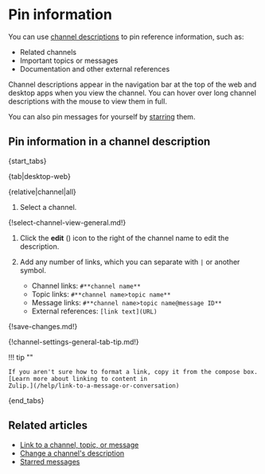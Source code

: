 # Pin information

You can use [channel
descriptions](/help/view-channel-information#view-channel-description) to pin
reference information, such as:

- Related channels
- Important topics or messages
- Documentation and other external references

Channel descriptions appear in the navigation bar at the top of the web and
desktop apps when you view the channel. You can hover over long channel
descriptions with the mouse to view them in full.

You can also pin messages for yourself by [starring](/help/star-a-message) them.

## Pin information in a channel description

{start_tabs}

{tab|desktop-web}

{relative|channel|all}

1. Select a channel.

{!select-channel-view-general.md!}

1. Click the **edit** (<i class="zulip-icon zulip-icon-edit"></i>) icon
   to the right of the channel name to edit the description.

1. Add any number of links, which you can separate with `|` or another symbol.
      - Channel links: `#**channel name**`
      - Topic links: `#**channel name>topic name**`
      - Message links: `#**channel name>topic name@message ID**`
      - External references: `[link text](URL)`

{!save-changes.md!}

{!channel-settings-general-tab-tip.md!}

!!! tip ""

    If you aren't sure how to format a link, copy it from the compose box.
    [Learn more about linking to content in
    Zulip.](/help/link-to-a-message-or-conversation)

{end_tabs}

## Related articles

* [Link to a channel, topic, or message](/help/link-to-a-message-or-conversation)
* [Change a channel's description](/help/change-the-channel-description)
* [Starred messages](/help/star-a-message)

